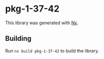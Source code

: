 # pkg-1-37-42

This library was generated with [Nx](https://nx.dev).

## Building

Run `nx build pkg-1-37-42` to build the library.
